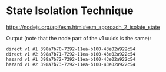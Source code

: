 # State Isolation Technique

https://nodejs.org/api/esm.html#esm_approach_2_isolate_state

Output (note that the node part of the v1 uuids is the same):

```
direct v1 #1 398a7b70-7292-11ea-b100-43e02a922c54
direct v1 #2 398a7b71-7292-11ea-b100-43e02a922c54
hazard v1 #1 398a7b72-7292-11ea-b100-43e02a922c54
hazard v1 #2 398a7b73-7292-11ea-b100-43e02a922c54
```
